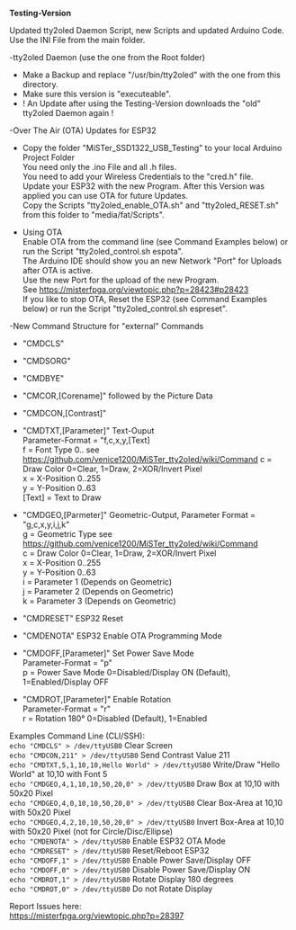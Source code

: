 **Testing-Version**  
  
Updated tty2oled Daemon Script, new Scripts and updated Arduino Code.  
Use the INI File from the main folder.  
  
-tty2oled Daemon (use the one from the Root folder)  
* Make a Backup and replace "/usr/bin/tty2oled" with the one from this directory.  
* Make sure this version is "executeable".  
* ! An Update after using the Testing-Version downloads the "old" tty2oled Daemon again !  
  
-Over The Air (OTA) Updates for ESP32  
* Copy the folder "MiSTer_SSD1322_USB_Testing" to your local Arduino Project Folder  
 You need only the .ino  File and all .h files.  
 You need to add your Wireless Credentials to the "cred.h" file.  
 Update your ESP32 with the new Program. After this Version was applied you can use OTA for future Updates.  
 Copy the Scripts "tty2oled_enable_OTA.sh" and "tty2oled_RESET.sh" from this folder to "media/fat/Scripts".  
  
* Using OTA  
 Enable OTA from the command line (see Command Examples below) or run the Script "tty2oled_control.sh espota".  
 The Arduino IDE should show you an new Network "Port" for Uploads after OTA is active.  
 Use the new Port for the upload of the new Program.  
 See https://misterfpga.org/viewtopic.php?p=28423#p28423  
 If you like to stop OTA, Reset the ESP32 (see Command Examples below) or run the Script "tty2oled_control.sh espreset".  
  
-New Command Structure for "external" Commands  
* "CMDCLS"  
* "CMDSORG"  
* "CMDBYE"  
* "CMCOR,[Corename]" followed by the Picture Data  
* "CMDCON,[Contrast]"  
  
* "CMDTXT,[Parameter]" Text-Ouput  
 Parameter-Format = "f,c,x,y,[Text]  
 f = Font Type 0.. see https://github.com/venice1200/MiSTer_tty2oled/wiki/Command
 c = Draw Color 0=Clear, 1=Draw, 2=XOR/Invert Pixel  
 x = X-Position 0..255  
 y = Y-Position 0..63  
 [Text] = Text to Draw  
  
* "CMDGEO,[Parmeter]" Geometric-Output, 
 Parameter Format = "g,c,x,y,i,j,k"  
 g = Geometric Type see https://github.com/venice1200/MiSTer_tty2oled/wiki/Command  
 c = Draw Color 0=Clear, 1=Draw, 2=XOR/Invert Pixel  
 x = X-Position 0..255  
 y = Y-Position 0..63  
 i = Parameter 1 (Depends on Geometric)  
 j = Parameter 2 (Depends on Geometric)  
 k = Parameter 3 (Depends on Geometric)  
  
* "CMDRESET"   ESP32 Reset  
* "CMDENOTA"   ESP32 Enable OTA Programming Mode  
* "CMDOFF,[Parameter]" Set Power Save Mode  
 Parameter-Format = "p"  
 p = Power Save Mode 0=Disabled/Display ON (Default), 1=Enabled/Display OFF  
  
* "CMDROT,[Parameter]" Enable Rotation  
 Parameter-Format = "r"  
 r = Rotation 180° 0=Disabled (Default), 1=Enabled  
  
Examples Command Line (CLI/SSH):  
`echo "CMDCLS" > /dev/ttyUSB0`                             Clear Screen  
`echo "CMDCON,211" > /dev/ttyUSB0`                         Send Contrast Value 211  
`echo "CMDTXT,5,1,10,10,Hello World" > /dev/ttyUSB0`       Write/Draw "Hello World" at 10,10 with Font 5  
`echo "CMDGEO,4,1,10,10,50,20,0" > /dev/ttyUSB0`           Draw Box at 10,10 with 50x20 Pixel  
`echo "CMDGEO,4,0,10,10,50,20,0" > /dev/ttyUSB0`           Clear Box-Area at 10,10 with 50x20 Pixel  
`echo "CMDGEO,4,2,10,10,50,20,0" > /dev/ttyUSB0`           Invert Box-Area at 10,10 with 50x20 Pixel (not for Circle/Disc/Ellipse)  
`echo "CMDENOTA" > /dev/ttyUSB0`                           Enable ESP32 OTA Mode  
`echo "CMDRESET" > /dev/ttyUSB0`                           Reset/Reboot ESP32  
`echo "CMDOFF,1" > /dev/ttyUSB0`                           Enable Power Save/Display OFF  
`echo "CMDOFF,0" > /dev/ttyUSB0`                           Disable Power Save/Display ON  
`echo "CMDROT,1" > /dev/ttyUSB0`                           Rotate Display 180 degrees  
`echo "CMDROT,0" > /dev/ttyUSB0`                           Do not Rotate Display  



  
Report Issues here:  
https://misterfpga.org/viewtopic.php?p=28397  

